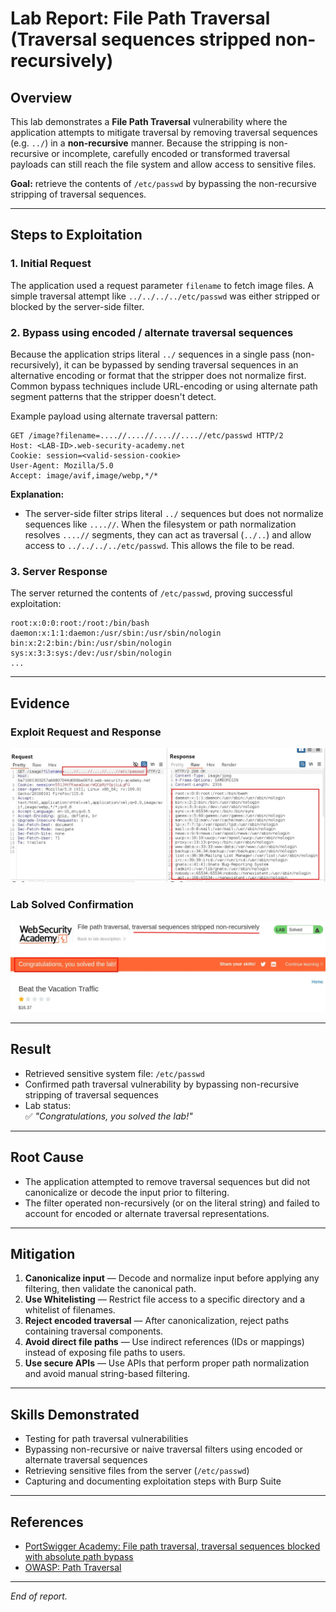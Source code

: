 # Lab Report: File Path Traversal (Traversal sequences stripped non-recursively)

## Overview
This lab demonstrates a **File Path Traversal** vulnerability where the application attempts to mitigate traversal by removing traversal sequences (e.g. `../`) in a **non-recursive** manner. Because the stripping is non-recursive or incomplete, carefully encoded or transformed traversal payloads can still reach the file system and allow access to sensitive files.

**Goal:** retrieve the contents of `/etc/passwd` by bypassing the non-recursive stripping of traversal sequences.

---

## Steps to Exploitation

### 1. Initial Request
The application used a request parameter `filename` to fetch image files. A simple traversal attempt like `../../../../etc/passwd` was either stripped or blocked by the server-side filter.

### 2. Bypass using encoded / alternate traversal sequences
Because the application strips literal `../` sequences in a single pass (non-recursively), it can be bypassed by sending traversal sequences in an alternative encoding or format that the stripper does not normalize first. Common bypass techniques include URL-encoding or using alternate path segment patterns that the stripper doesn't detect.

Example payload using alternate traversal pattern:

```
GET /image?filename=....//....//....//....//etc/passwd HTTP/2
Host: <LAB-ID>.web-security-academy.net
Cookie: session=<valid-session-cookie>
User-Agent: Mozilla/5.0
Accept: image/avif,image/webp,*/*
```

**Explanation:**
- The server-side filter strips literal `../` sequences but does not normalize sequences like `....//`. When the filesystem or path normalization resolves `....//` segments, they can act as traversal (`../..`) and allow access to `../../../../etc/passwd`. This allows the file to be read.

### 3. Server Response
The server returned the contents of `/etc/passwd`, proving successful exploitation:

```
root:x:0:0:root:/root:/bin/bash
daemon:x:1:1:daemon:/usr/sbin:/usr/sbin/nologin
bin:x:2:2:bin:/bin:/usr/sbin/nologin
sys:x:3:3:sys:/dev:/usr/sbin/nologin
...
```

---

## Evidence

### Exploit Request and Response
![Exploit Request and Response](/images/traversal%20sequences%20stripped1.jpg)

### Lab Solved Confirmation
![Lab Solved](/images/traversal%20sequences%20stripped-lab%20solved1.jpg)

---

## Result
- Retrieved sensitive system file: `/etc/passwd`  
- Confirmed path traversal vulnerability by bypassing non-recursive stripping of traversal sequences  
- Lab status:  
  ✅ *"Congratulations, you solved the lab!"*

---

## Root Cause
- The application attempted to remove traversal sequences but did not canonicalize or decode the input prior to filtering.  
- The filter operated non-recursively (or on the literal string) and failed to account for encoded or alternate traversal representations.

---

## Mitigation
1. **Canonicalize input** — Decode and normalize input before applying any filtering, then validate the canonical path.  
2. **Use Whitelisting** — Restrict file access to a specific directory and a whitelist of filenames.  
3. **Reject encoded traversal** — After canonicalization, reject paths containing traversal components.  
4. **Avoid direct file paths** — Use indirect references (IDs or mappings) instead of exposing file paths to users.  
5. **Use secure APIs** — Use APIs that perform proper path normalization and avoid manual string-based filtering.

---

## Skills Demonstrated
- Testing for path traversal vulnerabilities  
- Bypassing non-recursive or naive traversal filters using encoded or alternate traversal sequences  
- Retrieving sensitive files from the server (`/etc/passwd`)  
- Capturing and documenting exploitation steps with Burp Suite

---

## References
- [PortSwigger Academy: File path traversal, traversal sequences blocked with absolute path bypass](https://portswigger.net/web-security/file-path-traversal/lab-sequences-stripped-non-recursively)  
- [OWASP: Path Traversal](https://owasp.org/www-community/attacks/Path_Traversal) 

--- 

*End of report.*